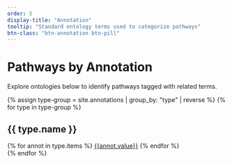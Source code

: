 ```yaml
---
order: 5
display-title: "Annotation"
tooltip: "Standard ontology terms used to categorize pathways" 
btn-class: "btn-annotation btn-pill"
---
```


<h1>Pathways by Annotation</h1> 
<p>Explore ontologies below to identify pathways tagged with related terms.</p>
{% assign type-group = site.annotations | group_by: "type" | reverse %}
{% for type in type-group %}
<section class="facet">
  <div class="facet-header">
    <h2 class="facet-title">{{ type.name }}</h2>
  </div>
  <div class="facet-body" id="{{ type.name }}">
      {% for annot in type.items %}
        <a class="btn btn-sm btn-pill btn-annotation" href="{{annot.url}}">{{annot.value}}</a>
      {% endfor %}
  </div>
</section>
{% endfor %}